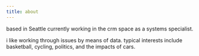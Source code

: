 ```yaml
---
title: about
---
```


based in Seattle currently working in the crm space as a systems specialist. 

i like working through issues by means of data. typical interests include basketball, cycling, politics, and the impacts of cars. 